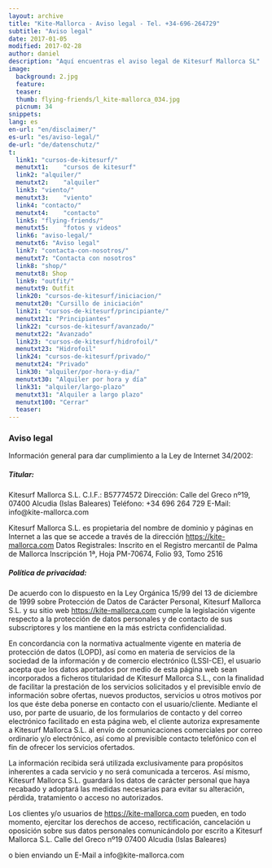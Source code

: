 ```yaml
---
layout: archive
title: "Kite-Mallorca - Aviso legal - Tel. +34-696-264729"
subtitle: "Aviso legal"
date: 2017-01-05
modified: 2017-02-28
author: daniel
description: "Aquí encuentras el aviso legal de Kitesurf Mallorca SL"
image:
  background: 2.jpg
  feature:
  teaser:
  thumb: flying-friends/l_kite-mallorca_034.jpg
  picnum: 34
snippets:
lang: es
en-url: "en/disclaimer/"
es-url: "es/aviso-legal/"
de-url: "de/datenschutz/"
t:
  link1: "cursos-de-kitesurf/"
  menutxt1:    "cursos de kitesurf"
  link2: "alquiler/"
  menutxt2:    "alquiler"
  link3: "viento/"
  menutxt3:    "viento"
  link4: "contacto/"
  menutxt4:    "contacto"
  link5: "flying-friends/"
  menutxt5:    "fotos y videos"
  link6: "aviso-legal/"
  menutxt6: "Aviso legal"
  link7: "contacta-con-nosotros/"
  menutxt7: "Contacta con nosotros"
  link8: "shop/"
  menutxt8: Shop
  link9: "outfit/"
  menutxt9: Outfit
  link20: "cursos-de-kitesurf/iniciacion/"
  menutxt20: "Cursillo de iniciación"
  link21: "cursos-de-kitesurf/principiante/"
  menutxt21: "Principiantes"
  link22: "cursos-de-kitesurf/avanzado/"
  menutxt22: "Avanzado"
  link23: "cursos-de-kitesurf/hidrofoil/"
  menutxt23: "Hidrofoil"
  link24: "cursos-de-kitesurf/privado/"
  menutxt24: "Privado"
  link30: "alquiler/por-hora-y-dia/"
  menutxt30: "Alquiler por hora y día"
  link31: "alquiler/largo-plazo"
  menutxt31: "Alquiler a largo plazo"
  menutxt100: "Cerrar"
  teaser:
---
```



### Aviso legal


Información general para dar cumplimiento a la Ley de Internet 34/2002:



##### Titular:

Kitesurf Mallorca S.L.
C.I.F.: B57774572
Dirección: Calle del Greco nº19, 07400 Alcudia (Islas Baleares)
Teléfono: +34 696 264 729
E-Mail: <span style="unicode-bidi:bidi-override; direction: rtl;" align="left">moc.acrollam-etik@ofni</span>

Kitesurf Mallorca S.L. es propietaria del nombre de dominio y páginas en Internet a
las que se accede a través de la dirección https://kite-mallorca.com
Datos Registrales:
Inscrito en el Registro mercantil de Palma de Mallorca
Inscripción 1ª, Hoja PM-70674, Folio 93, Tomo 2516


##### Política de privacidad:
De acuerdo con lo dispuesto en la Ley Orgánica 15/99 del 13 de diciembre de 1999
sobre Protección de Datos de Carácter Personal, Kitesurf Mallorca S.L. y su sitio
web https://kite-mallorca.com cumple la legislación vigente respecto a la protección
de datos personales y de contacto de sus subscriptores y los mantiene en la más
estricta confidencialidad.

En concordancia con la normativa actualmente vigente en materia de protección de
datos (LOPD), así como en materia de servicios de la sociedad de la información y
de comercio electrónico (LSSI-CE), el usuario acepta que los datos aportados por
medio de esta página web sean incorporados a ficheros titularidad de Kitesurf Mallorca S.L.,
con la finalidad de facilitar la prestación de los servicios solicitados y el previsible
envío de información sobre ofertas, nuevos productos, servicios u otros
motivos por los que éste deba ponerse en contacto con el usuario/cliente.
Mediante el uso, por parte de usuario, de los formularios de contacto y del correo
electrónico facilitado en esta página web, el cliente autoriza expresamente a
Kitesurf Mallorca S.L. al envío de comunicaciones comerciales por correo
ordinario y/o electrónico, así como al previsible contacto telefónico con el fin de
ofrecer los servicios ofertados.

La información recibida será utilizada exclusivamente para propósitos inherentes a
cada servicio y no será comunicada a terceros.
Así mismo, Kitesurf Mallorca S.L. guardará los datos de carácter personal que haya
recabado y adoptará las medidas necesarias para evitar su alteración, pérdida,
tratamiento o acceso no autorizados.

Los clientes y/o usuarios de https://kite-mallorca.com pueden, en todo momento,
ejercitar los derechos de acceso, rectificación, cancelación u oposición sobre sus datos
personales comunicándolo por escrito a
Kitesurf Mallorca S.L.
Calle del Greco nº19
07400 Alcudia (Islas Baleares)

o bien enviando un E-Mail a <span style="unicode-bidi:bidi-override; direction: rtl;" align="left">moc.acrollam-etik@ofni</span>
